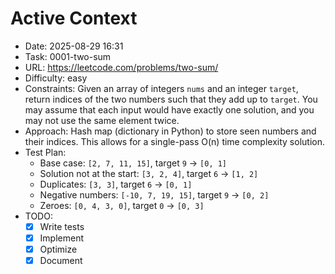 # Active Context

- Date: 2025-08-29 16:31
- Task: 0001-two-sum
- URL: <https://leetcode.com/problems/two-sum/>
- Difficulty: easy
- Constraints: Given an array of integers `nums` and an integer `target`, return indices of the two numbers such that they add up to `target`. You may assume that each input would have exactly one solution, and you may not use the same element twice.
- Approach: Hash map (dictionary in Python) to store seen numbers and their indices. This allows for a single-pass O(n) time complexity solution.
- Test Plan:
  - Base case: `[2, 7, 11, 15]`, target `9` -> `[0, 1]`
  - Solution not at the start: `[3, 2, 4]`, target `6` -> `[1, 2]`
  - Duplicates: `[3, 3]`, target `6` -> `[0, 1]`
  - Negative numbers: `[-10, 7, 19, 15]`, target `9` -> `[0, 2]`
  - Zeroes: `[0, 4, 3, 0]`, target `0` -> `[0, 3]`
- TODO:
  - [x] Write tests
  - [x] Implement
  - [x] Optimize
  - [x] Document
